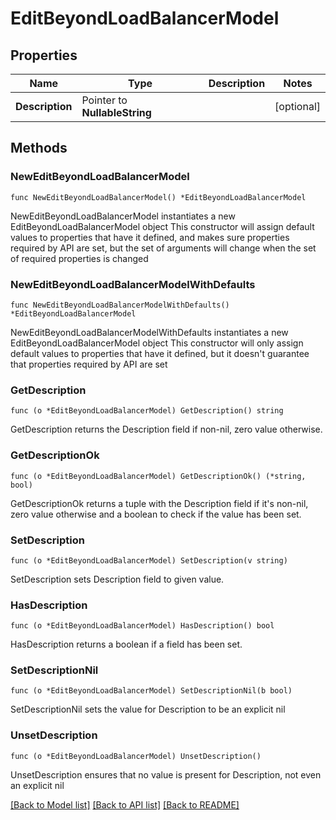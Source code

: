 # EditBeyondLoadBalancerModel

## Properties

Name | Type | Description | Notes
------------ | ------------- | ------------- | -------------
**Description** | Pointer to **NullableString** |  | [optional] 

## Methods

### NewEditBeyondLoadBalancerModel

`func NewEditBeyondLoadBalancerModel() *EditBeyondLoadBalancerModel`

NewEditBeyondLoadBalancerModel instantiates a new EditBeyondLoadBalancerModel object
This constructor will assign default values to properties that have it defined,
and makes sure properties required by API are set, but the set of arguments
will change when the set of required properties is changed

### NewEditBeyondLoadBalancerModelWithDefaults

`func NewEditBeyondLoadBalancerModelWithDefaults() *EditBeyondLoadBalancerModel`

NewEditBeyondLoadBalancerModelWithDefaults instantiates a new EditBeyondLoadBalancerModel object
This constructor will only assign default values to properties that have it defined,
but it doesn't guarantee that properties required by API are set

### GetDescription

`func (o *EditBeyondLoadBalancerModel) GetDescription() string`

GetDescription returns the Description field if non-nil, zero value otherwise.

### GetDescriptionOk

`func (o *EditBeyondLoadBalancerModel) GetDescriptionOk() (*string, bool)`

GetDescriptionOk returns a tuple with the Description field if it's non-nil, zero value otherwise
and a boolean to check if the value has been set.

### SetDescription

`func (o *EditBeyondLoadBalancerModel) SetDescription(v string)`

SetDescription sets Description field to given value.

### HasDescription

`func (o *EditBeyondLoadBalancerModel) HasDescription() bool`

HasDescription returns a boolean if a field has been set.

### SetDescriptionNil

`func (o *EditBeyondLoadBalancerModel) SetDescriptionNil(b bool)`

 SetDescriptionNil sets the value for Description to be an explicit nil

### UnsetDescription
`func (o *EditBeyondLoadBalancerModel) UnsetDescription()`

UnsetDescription ensures that no value is present for Description, not even an explicit nil

[[Back to Model list]](../README.md#documentation-for-models) [[Back to API list]](../README.md#documentation-for-api-endpoints) [[Back to README]](../README.md)


